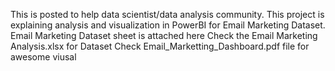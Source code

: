 This is posted to help data scientist/data analysis community. This project is explaining analysis and visualization in PowerBI for Email Marketing Dataset.
Email Marketing Dataset sheet is attached here
Check the Email Marketing Analysis.xlsx for Dataset
Check Email_Marketting_Dashboard.pdf file for awesome viusal
